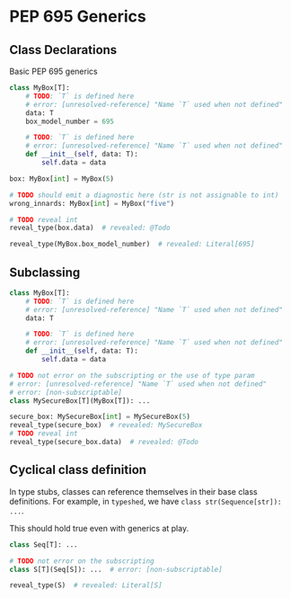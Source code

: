 # PEP 695 Generics

## Class Declarations

Basic PEP 695 generics

```py
class MyBox[T]:
    # TODO: `T` is defined here
    # error: [unresolved-reference] "Name `T` used when not defined"
    data: T
    box_model_number = 695

    # TODO: `T` is defined here
    # error: [unresolved-reference] "Name `T` used when not defined"
    def __init__(self, data: T):
        self.data = data

box: MyBox[int] = MyBox(5)

# TODO should emit a diagnostic here (str is not assignable to int)
wrong_innards: MyBox[int] = MyBox("five")

# TODO reveal int
reveal_type(box.data)  # revealed: @Todo

reveal_type(MyBox.box_model_number)  # revealed: Literal[695]
```

## Subclassing

```py
class MyBox[T]:
    # TODO: `T` is defined here
    # error: [unresolved-reference] "Name `T` used when not defined"
    data: T

    # TODO: `T` is defined here
    # error: [unresolved-reference] "Name `T` used when not defined"
    def __init__(self, data: T):
        self.data = data

# TODO not error on the subscripting or the use of type param
# error: [unresolved-reference] "Name `T` used when not defined"
# error: [non-subscriptable]
class MySecureBox[T](MyBox[T]): ...

secure_box: MySecureBox[int] = MySecureBox(5)
reveal_type(secure_box)  # revealed: MySecureBox
# TODO reveal int
reveal_type(secure_box.data)  # revealed: @Todo
```

## Cyclical class definition

In type stubs, classes can reference themselves in their base class definitions.
For example, in `typeshed`, we have `class str(Sequence[str]): ...`.

This should hold true even with generics at play.

```py path=a.pyi
class Seq[T]: ...

# TODO not error on the subscripting
class S[T](Seq[S]): ...  # error: [non-subscriptable]

reveal_type(S)  # revealed: Literal[S]
```

